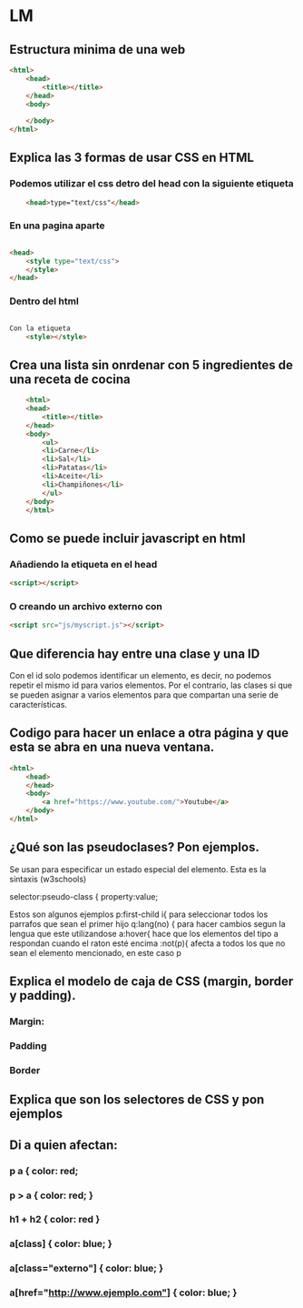 # LM
## Estructura minima de una web
```html
<html>
	<head>
		<title></title>
	</head>
	<body>
	
	</body>
</html>
```

## Explica las 3 formas de usar CSS en HTML
### Podemos utilizar el css detro del head con la siguiente etiqueta
```html
	<head>type="text/css"</head> 	
```
  ### En una pagina aparte
```html

<head>	
    <style type="text/css">
    </style>
</head>
```
### Dentro del html
```html

Con la etiqueta 
	<style></style>
```

## Crea una lista sin onrdenar con 5 ingredientes de una receta de cocina
```html
	<html>
	<head>
		<title></title>
	</head>
	<body>
		<ul>
		<li>Carne</li>
		<li>Sal</li>
		<li>Patatas</li>
		<li>Aceite</li>
		<li>Champiñones</li>
		</ul>	
	</body>
	</html>	
```
## Como se puede incluir javascript en html
### Añadiendo la etiqueta en el head
```html
<script></script>
```
### O creando un archivo externo con
```html
<script src="js/myscript.js"></script>
```
## Que diferencia hay entre una clase y una ID
Con el id solo podemos identificar un elemento, es decir, no podemos repetir el mismo id para varios elementos. Por el contrario, las clases si que se pueden asignar a varios elementos para que compartan una serie de características.

## Codigo para hacer un enlace a otra página y que esta se abra en una nueva ventana.
```html
<html>
	<head>
	</head>
	<body>
		<a href="https://www.youtube.com/">Youtube</a>
	</body>
</html>
```
## ¿Qué son las pseudoclases? Pon ejemplos.
Se usan para especificar un estado especial del elemento.
Esta es la sintaxis (w3schools)

selector:pseudo-class {
    property:value;

Estos son algunos ejemplos
p:first-child i{ para seleccionar todos los parrafos que sean el primer hijo
q:lang(no) { para hacer cambios segun la lengua que este utilizandose
a:hover{ hace que los elementos del tipo a respondan cuando el raton esté encima
:not(p){ afecta a todos los que no sean el elemento mencionado, en este caso p

## Explica el modelo de caja de CSS (margin, border y padding).
### Margin:
### Padding
### Border
## Explica que son los selectores de CSS y pon ejemplos
## Di a quien afectan:
### p a { color: red;
### p > a { color: red; }
### h1 + h2 { color: red }
### a[class] { color: blue; }
### a[class="externo"] { color: blue; }
### a[href="http://www.ejemplo.com"] { color: blue; }
 



